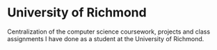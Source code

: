 # University of Richmond
Centralization of the computer science coursework, projects and class assignments I have done as a student at the University of Richmond.
